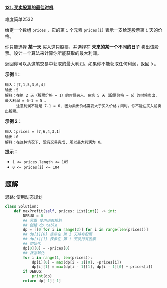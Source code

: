#### [121. 买卖股票的最佳时机](https://leetcode.cn/problems/best-time-to-buy-and-sell-stock/)

难度简单2532

给定一个数组 `prices` ，它的第 `i` 个元素 `prices[i]` 表示一支给定股票第 `i` 天的价格。

你只能选择 **某一天** 买入这只股票，并选择在 **未来的某一个不同的日子** 卖出该股票。设计一个算法来计算你所能获取的最大利润。

返回你可以从这笔交易中获取的最大利润。如果你不能获取任何利润，返回 `0` 。

 

**示例 1：**

```
输入：[7,1,5,3,6,4]
输出：5
解释：在第 2 天（股票价格 = 1）的时候买入，在第 5 天（股票价格 = 6）的时候卖出，最大利润 = 6-1 = 5 。
     注意利润不能是 7-1 = 6, 因为卖出价格需要大于买入价格；同时，你不能在买入前卖出股票。
```

**示例 2：**

```
输入：prices = [7,6,4,3,1]
输出：0
解释：在这种情况下, 没有交易完成, 所以最大利润为 0。
```

 

**提示：**

- `1 <= prices.length <= 105`
- `0 <= prices[i] <= 104`



## 题解

思路: 使用动态规划

~~~python
class Solution:
    def maxProfit(self, prices: List[int]) -> int:
        DEBUG = 0
        ## 思路 使用动态规划
        ## 创建 dp table
        dp = [[0 for i in range(2)] for i in range(len(prices))]
        ## dp[i][0] 表示在 第 i 天持有股票
        ## dp[i][1] 表示在 第 i 天没持有股票
        ## 初始化
        dp[0][0] = -prices[0]
        ## 状态转化
        for i in range(1, len(prices)):
            dp[i][0] = max(dp[i - 1][0], -prices[i])
            dp[i][1] = max(dp[i - 1][1], dp[i - 1][0] + prices[i])
        if DEBUG:
            print(dp)
        return dp[-1][-1]
~~~

